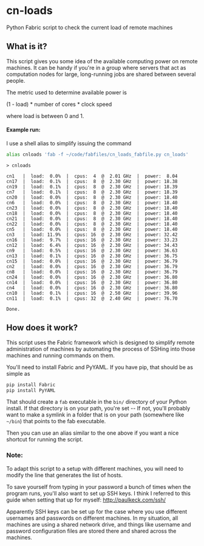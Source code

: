 cn-loads
========

Python Fabric script to check the current load of remote machines


## What is it?

This script gives you some idea of the available computing power
on remote machines. It can be handy if you're in a group where
servers that act as computation nodes for large, long-running
jobs are shared between several people.

The metric used to determine available power is

(1 - load) * number of cores * clock speed

where load is between 0 and 1.


#### Example run:

I use a shell alias to simplify issuing the command
```bash
alias cnloads 'fab -f ~/code/fabfiles/cn_loads_fabfile.py cn_loads'
```

```
> cnloads

cn1   |  load:  0.0%  |  cpus:  4  @  2.01 GHz  |  power:  8.04
cn17  |  load:  0.1%  |  cpus:  8  @  2.30 GHz  |  power: 18.38
cn19  |  load:  0.1%  |  cpus:  8  @  2.30 GHz  |  power: 18.39
cn7   |  load:  0.1%  |  cpus:  8  @  2.30 GHz  |  power: 18.39
cn20  |  load:  0.0%  |  cpus:  8  @  2.30 GHz  |  power: 18.40
cn6   |  load:  0.0%  |  cpus:  8  @  2.30 GHz  |  power: 18.40
cn23  |  load:  0.0%  |  cpus:  8  @  2.30 GHz  |  power: 18.40
cn18  |  load:  0.0%  |  cpus:  8  @  2.30 GHz  |  power: 18.40
cn21  |  load:  0.0%  |  cpus:  8  @  2.30 GHz  |  power: 18.40
cn22  |  load:  0.0%  |  cpus:  8  @  2.30 GHz  |  power: 18.40
cn5   |  load:  0.0%  |  cpus:  8  @  2.30 GHz  |  power: 18.40
cn3   |  load: 11.9%  |  cpus: 16  @  2.30 GHz  |  power: 32.42
cn16  |  load:  9.7%  |  cpus: 16  @  2.30 GHz  |  power: 33.23
cn12  |  load:  6.4%  |  cpus: 16  @  2.30 GHz  |  power: 34.43
cn9   |  load:  0.5%  |  cpus: 16  @  2.30 GHz  |  power: 36.63
cn13  |  load:  0.1%  |  cpus: 16  @  2.30 GHz  |  power: 36.75
cn15  |  load:  0.0%  |  cpus: 16  @  2.30 GHz  |  power: 36.79
cn2   |  load:  0.0%  |  cpus: 16  @  2.30 GHz  |  power: 36.79
cn8   |  load:  0.0%  |  cpus: 16  @  2.30 GHz  |  power: 36.79
cn24  |  load:  0.0%  |  cpus: 16  @  2.30 GHz  |  power: 36.80
cn14  |  load:  0.0%  |  cpus: 16  @  2.30 GHz  |  power: 36.80
cn4   |  load:  0.0%  |  cpus: 16  @  2.30 GHz  |  power: 36.80
cn10  |  load:  0.1%  |  cpus: 16  @  2.50 GHz  |  power: 39.96
cn11  |  load:  0.1%  |  cpus: 32  @  2.40 GHz  |  power: 76.70

Done.
```

## How does it work?

This script uses the Fabric framework which is designed to simplify 
remote administration of machines by automating the process of SSHing
into those machines and running commands on them.

You'll need to install Fabric and PyYAML. If you have pip, that 
should be as simple as

```bash
pip install Fabric
pip install PyYAML
```

That should create a `fab` executable in the `bin/` directory of your
Python install. If that directory is on your path, you're set -- If
not, you'll probably want to make a symlink in a folder that is on
your path (somewhere like `~/bin`) that points to the fab executable.

Then you can use an alias similar to the one above if you want a nice
shortcut for running the script.

### Note:

To adapt this script to a setup with different machines, you 
will need to modify the line that generates the list of hosts.

To save yourself from typing in your password a bunch of times when
the program runs, you'll also want to set up SSH keys. I think I 
referred to this guide when setting that up for myself: 
http://paulkeck.com/ssh/

Apparently SSH keys can be set up for the case where you use different
usernames and passwords on different machines. In my situation, all
machines are using a shared network drive, and things like username 
and password configuration files are stored there and shared across
the machines. 
